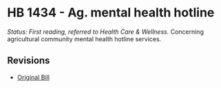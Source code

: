 # HB 1434 - Ag. mental health hotline
*Status: First reading, referred to Health Care & Wellness.*
Concerning agricultural community mental health hotline services.

## Revisions
* [Original Bill](1/)